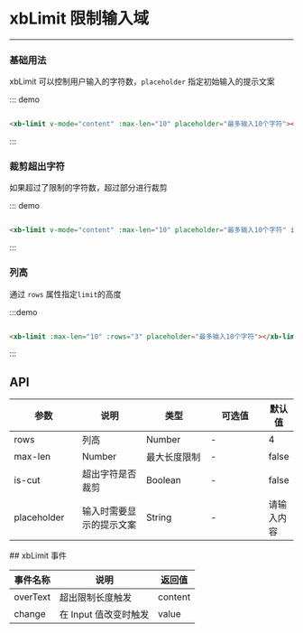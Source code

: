# xbLimit 限制输入域
----
### 基础用法
xbLimit 可以控制用户输入的字符数，```placeholder``` 指定初始输入的提示文案

::: demo
```html

<xb-limit v-mode="content" :max-len="10" placeholder="最多输入10个字符"></xb-limit>

```
:::


### 裁剪超出字符
如果超过了限制的字符数，超过部分进行裁剪


::: demo
```html

<xb-limit v-mode="content" :max-len="10" placeholder="最多输入10个字符" is-cut></xb-limit>

```
:::

### 列高
通过 ```rows``` 属性指定```limit```的高度


:::demo
```html

<xb-limit :max-len="10" :rows="3" placeholder="最多输入10个字符"></xb-limit>

```
:::

<script>
export default {
  data() {
    return {
      content: ''
    };
  }
}
</script>


## API


<table class="table">
  <thead>
    <tr>
      <th width="25%">参数</th>
      <th width="25%">说明</th>
      <th width="25%">类型</th>
      <th width="25%">可选值</th>
      <th width="25%">默认值</th>
    </tr>
  </thead>
  <tbody>
    <tr>
      <td>rows</td>
      <td>列高</td>
      <td>Number</td>
      <td>-</td>
      <td>4</td>
    </tr>
    <tr>
      <td>max-len</td>
      <td>Number</td>
      <td>最大长度限制</td>
      <td>-</td>
      <td>false</td>
    </tr>
    <tr>
      <td>is-cut</td>
      <td>超出字符是否裁剪</td>
      <td>Boolean</td>
      <td>-</td>
      <td>false</td>
    </tr>
    <tr>
      <td>placeholder</td>
      <td>输入时需要显示的提示文案</td>
      <td>String</td>
      <td>-</td>
      <td>请输入内容</td>
    </tr>
  </tbody>
</table>
## xbLimit 事件

| 事件名称      | 说明          | 返回值  |
|---------- |-------------- |---------- |
| overText | 超出限制长度触发 | content |
|change   | 在 Input 值改变时触发| value |
